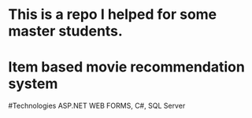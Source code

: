 # This is a repo I helped for some master students.
 
# Item based movie recommendation system

#Technologies
  ASP.NET WEB FORMS, C#, SQL Server
